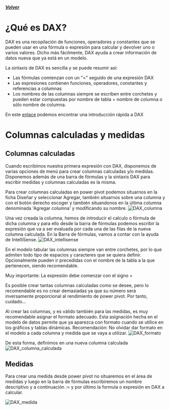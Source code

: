 ##### [Volver](/Curso-de-Herramientas-analiticas-para-auditoria-I/pages/Indice_curso.html)
<script src="https://kit.fontawesome.com/065728df02.js" crossorigin="anonymous"></script>


# ¿Qué es DAX?
DAX es una recopilación de funciones, operadores y constantes que se pueden usar en una fórmula o expresión para calcular y devolver uno o varios valores. Dicho más fácilmente, DAX ayuda a crear información de datos nueva que ya está en un modelo.

La sintaxis de DAX es sencilla y se puede resumir así:
* Las fórmulas comienzan con un "=" seguido de una expresión DAX 
* Las expresiones contienen funciones, operadores, constantes y referencias a columnas
* Los nombres de las columnas siempre se escriben entre corchetes y pueden estar compuestas por nombre de tabla + nombre de columna o sólo nombre de columna.

En este [enlace](https://support.office.com/es-es/article/tutorial-rápido-aprenda-los-fundamentos-de-dax-en-30-minutos-51744643-c2a5-436a-bdf6-c895762bec1a) podemos encontrar una introducción rápida a DAX


# Columnas calculadas y medidas
 
## Columnas calculadas
Cuando escribimos nuestra primera expresión con DAX, disponemos de varias opciones de menú para crear columnas calculadas y/o medidas. Disponemos además de una barra de fórmulas y la sintaxis DAX para escribir medidas y columnas calculadas es la misma.

Para crear columnas calculadas en power pivot podemos situarnos en la ficha Diseñar y seleccionar Agregar, también situarnos sobre una columna y con el botón derecho escoger y también situandonos en la última columna denominada 'Agregar columna' y modificando su nombre. 
![DAX_columna](/Curso-de-Herramientas-analiticas-para-auditoria-I/images/DAX_Columna.png)

Una vez creada la columna, hemos de introducir el calculo o fórmula de dicha columna y para ello desde la barra de fórmulas podemos escribir la expresión que va a ser evaluada por cada una de las filas de la nueva columna calculada. En la Barra de fórmulas, vamos a contar con la ayuda de IntelliSense. 
![DAX_intellisense](/Curso-de-Herramientas-analiticas-para-auditoria-I/images/DAX_intellisence.png)

En el modelo tabular las columnas siempre van entre corchetes, por lo que admiten todo tipo de espacios y caracteres que se quiera definir. Opcionalmente pueden ir precedidas con el nombre de la tabla a la que pertenecen, siendo recomendable.

Muy importante: La expresión debe comenzar con el signo  =

Es posible crear tantas columnas calculadas como se desee, pero lo recomendable es no crear demasiadas ya que su número será inversamente proporcional al rendimiento de power pivot. Por tanto, cuidado… 

Al crear las columnas, y es válido también para las medidas, es muy recomendable asignar el formato adecuado. Esta asignación hecha en el modelo de datos permite que ya aparezca con formato cuando se utilice en los gráficos y tablas dinámicas. Recomendación: No olvidar dar formato en el modelo a cada columna y medida que se vaya a utilizar.
![DAX_formato](/Curso-de-Herramientas-analiticas-para-auditoria-I/images/DAX_formato.png)

De esta forma, definimos en una nueva columna calculada
![DAX_columna_calculada](/Curso-de-Herramientas-analiticas-para-auditoria-I/images/DAX_calculo_columna.png)


## Medidas

Para crear una medida desde power pivot no situaremos en el área de medidas y luego en la barra de fórmulas escribiremos un nombre descriptivo y a continuación :=  y por último la formula o expresión en DAX a calcular.


![DAX_medida](/Curso-de-Herramientas-analiticas-para-auditoria-I/images/DAX_medida.png)

